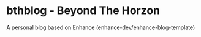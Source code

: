 # bthblog - Beyond The Horzon

A personal blog based on Enhance (enhance-dev/enhance-blog-template)
